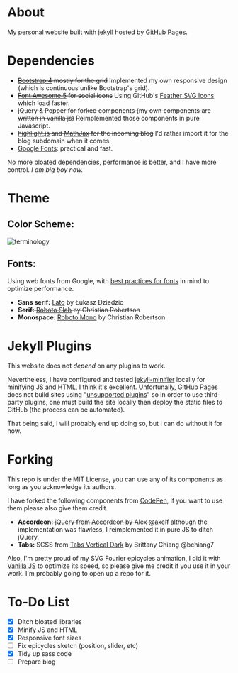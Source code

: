 # About

My personal website built with [jekyll](https://jekyllrb.com)
hosted by [GitHub Pages](https://pages.github.com/).

# Dependencies

- ~~[Bootstrap 4](https://getbootstrap.com) mostly for the grid~~
  Implemented my own responsive design (which is continuous unlike Bootstrap's grid).
- ~~[Font Awesome 5](https://fontawesome.com/) for social icons~~
  Using GitHub's [Feather SVG Icons](https://feathericons.com/) which load faster.
- ~~jQuery & Popper for forked components (my own components are written in vanilla js)~~
  Reimplemented those components in pure Javascript.
- ~~[highlight.js](https://highlightjs.org/) and [MathJax](https://www.mathjax.org/)
  for the incoming blog~~ I'd rather import it for the blog subdomain when it comes.
- [Google Fonts](https://fonts.google.com/): practical and fast. 

No more bloated dependencies, performance is better, and I have more control.
*I am big boy now.*

# Theme

## Color Scheme:

![terminology](https://visme.co/blog/wp-content/uploads/2016/09/website23-1024x512.jpg)

## Fonts:

Using web fonts from Google, with [best practices for fonts](https://web.dev/font-best-practices/)
in mind to optimize performance.

- **Sans serif:** [Lato](https://fonts.google.com/specimen/Lato) by Łukasz Dziedzic
- ~~**Serif:** [Roboto Slab](https://fonts.google.com/specimen/Roboto+Slab) by Christian Robertson~~
- **Monospace:** [Roboto Mono](https://fonts.google.com/specimen/Roboto+Mono) by Christian Robertson

# Jekyll Plugins

This website does not *depend* on any plugins to work.

Nevertheless, I have configured and tested
[jekyll-minifier](https://github.com/digitalsparky/jekyll-minifier) locally
for minifying JS and HTML, I think it's excellent.
Unfortunally, GitHub Pages does not build sites using
"[unsupported plugins](https://docs.github.com/en/pages/setting-up-a-github-pages-site-with-jekyll/about-github-pages-and-jekyll#plugins)"
so in order to use third-party plugins, one must build the site locally
then deploy the static files to GitHub (the process can be automated).

That being said, I will probably end up doing so, but I can do without it for now.

# Forking

This repo is under the MIT License, you can use any of its components
as long as you acknowledge its authors.

I have forked the following components from [CodePen](https://codepen.io/),
if you want to use them please also give them credit.
- ~~**Accordeon:** jQuery from [Accordeon](https://codepen.io/axelf/pen/jPNmYP) by Alex @axelf~~
  although the implementation was flawless, I reimplemented it in pure JS to ditch jQuery.
- **Tabs:** SCSS from [Tabs Vertical Dark](https://codepen.io/bchiang7/pen/mjzMbj)
  by Brittany Chiang @bchiang7

Also, I'm pretty proud of my SVG Fourier epicycles animation,
I did it with [Vanilla JS](http://vanilla-js.com/) to optimize its speed,
so please give me credit if you use it in your work.
I'm probably going to open up a repo for it.

# To-Do List
- [x] Ditch bloated libraries
- [x] Minify JS and HTML 
- [x] Responsive font sizes
- [ ] Fix epicycles sketch (position, slider, etc)
- [x] Tidy up sass code
- [ ] Prepare blog